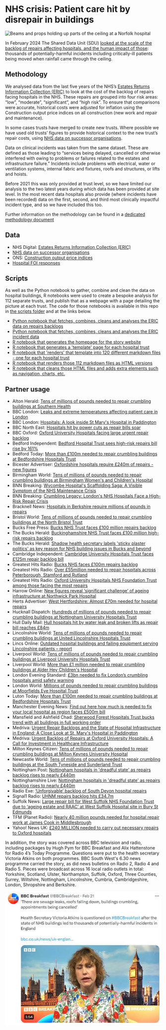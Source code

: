 # NHS crisis: Patient care hit by disrepair in buildings

![Beams and props holding up parts of the ceiling at a Norfolk hospital](https://ichef.bbci.co.uk/news/976/cpsprodpb/2DE4/production/_125684711_16079512-877c-4545-bb73-f8328783cc10.png.webp)

In February 2024 The Shared Data Unit (SDU) [looked at the scale of the backlog of repairs affecting hospitals, and the human impact of those](https://www.bbc.co.uk/news/uk-england-68214879): thousands of potentially-harmful incidents including critically-ill patients being moved when rainfall came through the ceiling.

## Methodology

We analysed data from the last five years of the NHS’s [Estates Returns Information Collection (ERIC)](https://digital.nhs.uk/data-and-information/publications/statistical/estates-returns-information-collection) to look at the cost of the backlog of repairs facing hospitals in the NHS. These repairs are grouped into four risk areas: “low”, “moderate”, “significant”, and “high risk”. To ensure that comparisons were accurate, historical costs were adjusted for inflation using the Construction output price indices on all construction (new work and repair and maintenance).

In some cases trusts have merged to create new trusts. Where possible we have used old trusts’ figures to provide historical context to the new trust’s repair costs, using [NHS data on successor organisations](https://digital.nhs.uk/services/organisation-data-service/export-data-files/csv-downloads/miscellaneous).

Data on clinical incidents was taken from the same dataset. These are defined as those leading to “services being delayed, cancelled or otherwise interfered with owing to problems or failures related to the estates and infrastructure failure.” Incidents include problems with electrical, water or ventilation systems, internal fabric and fixtures, roofs and structures, or lifts and hoists.

Before 2021 this was only provided at trust level, so we have limited our analysis to the two latest years during which data has been provided at site level. In the most recent data hospitals also provide (where incidents have been recorded) data on the first, second, and third most clinically impactful incident type, and so we have included this too.

Further information on the methodology can be found in a [dedicated methodology document](https://docs.google.com/document/d/1wVUgjH1YpWRKX2Tthkbf0i0XoI9p6giUbI-emnzhDsE/edit?usp=sharing)

## Data

* NHS Digital: [Estates Returns Information Collection (ERIC)](https://digital.nhs.uk/data-and-information/publications/statistical/estates-returns-information-collection)
* [NHS data on successor organisations](https://digital.nhs.uk/services/organisation-data-service/export-data-files/csv-downloads/miscellaneous)
* ONS: [Construction output price indices](https://www.ons.gov.uk/businessindustryandtrade/constructionindustry/datasets/interimconstructionoutputpriceindices)
* [Hospital FOI responses](https://docs.google.com/spreadsheets/d/1VWCysIpaq0H3xh8XxbEMo73EmeIJbdzfcaCg-koqJw0/edit?usp=sharing)

## Scripts

As well as the Python notebook to gather, combine and clean the data on hospital buildings, R notebooks were used to create a bespoke analysis for 112 separate trusts, and publish that as a webpage with a page detailing the picture at each trust. The code for those notebooks is available in this repo in [the scripts folder](https://github.com/BBC-Data-Unit/hospitalbuildings/tree/main/scripts) and at the links below.

* [Python notebook that fetches, combines, cleans and analyses the ERIC data on repairs backlogs](https://github.com/BBC-Data-Unit/hospitalbuildings/blob/main/scripts/hospitalBuildingsAnalysisREPAIRS.ipynb)
* [Python notebook that fetches, combines, cleans and analyses the ERIC incident data](https://github.com/BBC-Data-Unit/hospitalbuildings/blob/main/scripts/hospitalBuildingsAnalysisINCIDENTS.ipynb)
* [R notebook that generates the homepage for the story website](https://github.com/BBC-Data-Unit/hospitalbuildings/blob/main/scripts/index.Rmd)
* [R notebook that generates a 'template' page for each hospital trust](https://github.com/BBC-Data-Unit/hospitalbuildings/blob/main/scripts/01templateBYTRUST.Rmd)
* [R notebook that 'renders' that template into 120 different markdown files - one for each hospital trust](https://github.com/BBC-Data-Unit/hospitalbuildings/blob/main/scripts/02render.Rmd)
* [R notebook that renders those 112 markdown files as HTML versions](https://github.com/BBC-Data-Unit/hospitalbuildings/blob/main/scripts/03renderhtml.Rmd)
* [R notebook that cleans those HTML files and adds extra elements such as navigation, charts, etc.](https://github.com/BBC-Data-Unit/hospitalbuildings/blob/main/scripts/04cleaning.Rmd)

## Partner usage

* Alton Herald: [Tens of millions of pounds needed to repair crumbling buildings at Southern Health](https://www.altonherald.com/news/tens-of-millions-of-pounds-needed-to-repair-crumbling-buildings-at-southern-health-667125)
* BBC London: [Leaks and extreme temperatures affecting patient care in London](https://www.bbc.co.uk/news/uk-england-london-68350346)
* BBC London: [Hospitals: A look inside St Mary's Hospital in Paddington](https://www.bbc.co.uk/news/av/uk-england-london-68364140)
* BBC North East: [Hospitals hit by power cuts as repair bills soar](https://www.bbc.co.uk/news/articles/ce7lkwxd894o)
* BBC Oxford: [Oxford University Hospitals facing large urgent repair backlog](https://www.bbc.co.uk/news/uk-england-oxfordshire-68359066)
* Bedford Independent: [Bedford Hospital Trust sees high-risk repairs bill rise by 161%](https://www.bedfordindependent.co.uk/bedford-hospital-trust-sees-high-risk-repairs-bill-rise-by-161/)
* Bedford Today: [More than £100m needed to repair crumbling buildings at Bedfordshire Hospitals Trust](https://www.bedfordtoday.co.uk/health/more-than-ps100m-needed-to-repair-crumbling-buildings-at-bedfordshire-hospitals-trust-4528134)
* Bicester Advertiser: [Oxfordshire hospitals require £240m of repairs - new figures](https://www.bicesteradvertiser.net/news/24132995.oxfordshire-hospitals-require-240m-repairs---new-figures/)
* Birmingham World: [Tens of millions of pounds needed to repair crumbling buildings at Birmingham Women's and Children's Hospital](https://www.birminghamworld.uk/your-birmingham/birmingham/tens-of-millions-of-pounds-needed-to-repair-crumbling-buildings-at-birmingham-womens-and-childrens-hospital-4526309)
* BNN Breaking: [Wycombe Hospital's Scaffolding Saga: A Visible Symptom of the NHS Maintenance Crisis](https://bnnbreaking.com/breaking-news/health/wycombe-hospitals-scaffolding-saga-a-visible-symptom-of-the-nhs-maintenance-crisis)
* BNN Breaking: [Crumbling Legacy: London's NHS Hospitals Face a High-Risk Repair Crisis](https://bnnbreaking.com/politics/crumbling-legacy-londons-nhs-hospitals-face-a-high-risk-repair-crisis)
* Bracknell News: [Hospitals in Berkshire require millions of pounds in repairs](https://www.bracknellnews.co.uk/news/24142134.hospitals-berkshire-require-millions-pounds-repairs/)
* Bristol World: [Tens of millions of pounds needed to repair crumbling buildings at the North Bristol Trust](https://www.bristolworld.com/your-bristol/south-gloucestershire/tens-of-millions-of-pounds-needed-to-repair-crumbling-buildings-at-the-north-bristol-trust-4526277)
* Bucks Free Press: [Bucks NHS Trust faces £100 million repairs backlog](https://www.bucksfreepress.co.uk/awards/bhsc-awards-2021/news/24131107.bucks-nhs-trust-faces-100-million-repairs-backlog/)
* The Bucks Herald: [Buckinghamshire NHS Trust faces £100 million high-risk repairs backlog](https://www.bucksherald.co.uk/health/buckinghamshire-nhs-trust-faces-ps100-million-high-risk-repairs-backlog-4526934)
* The Bucks Herald: [Shadow health secretary labels 'sticky plaster politics' as key reason for NHS building issues in Bucks and beyond](https://www.bucksherald.co.uk/news/politics/shadow-health-secretary-labels-sticky-plaster-politics-as-key-reason-for-nhs-building-issues-in-bucks-and-beyond-4529524)
* Cambridge Independent: [Cambridge University Hospitals Trust faces £125m repair backlog bill](https://www.cambridgeindependent.co.uk/news/cambridge-university-hospitals-trust-faces-125m-repair-back-9354159/)
* Greatest Hits Radio: [Bucks NHS faces £100m repairs backlog](https://planetradio.co.uk/greatest-hits/beds-bucks-herts/news/bucks-nhs-faces-pound100m-repairs-backlog/)
* Greatest Hits Radio: [Over £55million needed to repair hospitals across Peterborough, Stamford and Rutland](https://planetradio.co.uk/greatest-hits/cambridgeshire/news/millions-needed-to-repair-peterborough-hospitals/)
* Greatest Hits Radio: [Oxford University Hospitals NHS Foundation Trust among those facing the most repairs](https://planetradio.co.uk/greatest-hits/oxfordshire/news/oxford-university-hospitals-nhs-foundation-trust-among-those-facing-the-most-repairs/)
* Harrow Online: [New figures reveal ‘significant challenge’ of ageing infrastructure at Northwick Park Hospital](https://harrowonline.org/2024/02/22/new-figures-reveal-significant-challenge-of-ageing-infrastructure-at-northwick-park-hospital/)
* Herts Advertiser: [West Hertfordshire: Almost £70m needed for hospital repairs](https://www.hertsad.co.uk/news/24139462.west-hertfordshire-almost-70m-needed-hospital-repairs/)
* Hucknall Dispatch: [Hundreds of millions of pounds needed to repair crumbling buildings at Nottingham University Hospitals Trust](https://www.hucknalldispatch.co.uk/news/people/hundreds-of-millions-of-pounds-needed-to-repair-crumbling-buildings-at-nottingham-university-hospitals-trust-4529252)
* Hull Daily Mail: [Hull hospitals hit by water leak and broken lifts as repair bill reaches £84m](https://www.hulldailymail.co.uk/news/hull-east-yorkshire-news/hull-hospitals-face-water-leaks-9117770)
* Lincolnshire World: [Tens of millions of pounds needed to repair crumbling buildings at United Lincolnshire Hospitals Trust](https://www.lincolnshireworld.com/lincolnshire/grantham/tens-of-millions-of-pounds-needed-to-repair-crumbling-buildings-at-united-lincolnshire-hospitals-trust-4526244)
* Lincs Online: [Outdated hospital buildings and failing equipment serving Lincolnshire patients – report](https://www.lincsonline.co.uk/spalding/news/the-outdated-hospital-buildings-and-failing-equipment-servin-9353722/)
* Liverpool World: [Tens of millions of pounds needed to repair crumbling buildings at Liverpool University Hospitals Trust](https://www.liverpoolworld.uk/your-merseyside/liverpool/tens-of-millions-of-pounds-needed-to-repair-crumbling-buildings-at-liverpool-university-hospitals-trust-4526268)
* Liverpool World: [More than £1 million needed to repair crumbling buildings at Alder Hey Children's Hospital](https://www.liverpoolworld.uk/your-merseyside/liverpool/more-than-ps1-million-needed-to-repair-crumbling-buildings-at-alder-hey-childrens-hospital-4526305)
* London Evening Standard: [£3bn needed to fix London’s crumbling hospitals amid safety warning](https://www.standard.co.uk/news/health/london-hospitals-repair-patient-safety-b1138171.html)
* London World: [Millions of pounds needed to repair crumbling buildings at Moorfields Eye Hospital Trust](https://www.londonworld.com/your-london/islington/millions-of-pounds-needed-to-repair-crumbling-buildings-at-moorfields-eye-hospital-trust-4526275)
* Luton Today: [More than £100m needed to repair crumbling buildings at Bedfordshire Hospitals Trust](https://www.lutontoday.co.uk/health/more-than-ps100m-needed-to-repair-crumbling-buildings-at-bedfordshire-hospitals-trust-4528134)
* Manchester Evening News: [Find out here how much is needed to fix your local hospital as region faces £500m bill](https://www.manchestereveningnews.co.uk/news/greater-manchester-news/find-out-here-how-much-28686505)
* Mansfield and Ashfield Chad: [Sherwood Forest Hospitals Trust bucks trend with all buildings in full working order](https://www.chad.co.uk/health/sherwood-forest-hospitals-trust-bucks-trend-with-all-buildings-in-full-working-order-4529040)
* Medriva: [Urgent Repair Backlogs and the State of Hospital Infrastructure in England: A Close Look at St. Mary's Hospital in Paddington](https://medriva.com/breaking-news/urgent-repair-backlogs-and-the-state-of-hospital-infrastructure-in-england-a-close-look-at-st-marys-hospital-in-paddington/)
* Medriva: [Urgent Backlog of Repairs at Oxford University Hospitals: A Call for Investment in Healthcare Infrastructure](https://medriva.com/health/healthcare/urgent-backlog-of-repairs-at-oxford-university-hospitals-a-call-for-investment-in-healthcare-infrastructure/)
* Milton Keynes Citizen: [Tens of millions of pounds needed to repair crumbling buildings at Milton Keynes University Hospital](https://www.miltonkeynes.co.uk/news/people/tens-of-millions-of-pounds-needed-to-repair-crumbling-buildings-at-milton-keynes-university-hospital-4529101)
* Newcastle World: [Tens of millions of pounds needed to repair crumbling buildings at the South Tyneside and Sunderland Trust](https://www.newcastleworld.com/your-newcastle/south-tyneside/tens-of-millions-of-pounds-needed-to-repair-crumbling-buildings-at-the-south-tyneside-and-sunderland-trust-4526267)
* Nottingham Post: [Nottingham hospitals in 'dreadful state' as repairs backlog rises to nearly £440m](https://www.nottinghampost.com/news/nottingham-news/nottingham-hospitals-dreadful-state-repairs-9114146)
* Nottinghamshire Live: [Nottingham hospitals in 'dreadful state' as repairs backlog rises to nearly £440m](https://www.nottinghampost.com/news/nottingham-news/nottingham-hospitals-dreadful-state-repairs-9114146)
* Radio Exe: [‘Unforgivable’ backlog of South Devon hospital repairs](https://www.radioexe.co.uk/news-and-features/local-news/unforgivable-backlog-of-south-devon-hospital-repairs/)
* Signal1 Radio: [UHNM repairs backlog hits £34.7m](https://planetradio.co.uk/signal1/local/news/uhnm-repairs-backlog-hits-pound347m/)
* Suffolk News: [Large repair bill for West Suffolk NHS Foundation Trust due to ‘ageing estate and RAAC’ at West Suffolk Hospital site in Bury St Edmunds](https://www.suffolknews.co.uk/bury-st-edmunds/news/amp/safety-is-our-priority-hospital-s-trust-has-one-of-bigges-9353322/)
* TFM (Planet Radio): [Nearly 40 million pounds needed for hospital repair work at James Cook in Middlesbrough](https://planetradio.co.uk/tfm/local/news/nearly-40-million-pounds-needed-james-cook-hospital-middlesbrough-repair-work/)
* Yahoo! News UK: [£240 MILLION needed to carry out necessary repairs to Oxford hospitals](https://uk.news.yahoo.com/240-million-needed-carry-necessary-123000215.html)

In addition, the story was covered across BBC television and radio, including packages by Hugh Pym for BBC Breakfast and Alix Hattenstone for Radio 4’s Today Programme. Questions were put to the health secretary Victoria Atkins on both programmes. BBC South West's 6.30 news programme carried the story, as did news bulletins on Radio 2, Radio 4 and Radio 5. Pieces were broadcast across 16 local radio outlets in total: Yorkshire, Scotland, Ulster, Northampton, Suffolk, Oxford, Three Counties, Surrey, Wiltshire, Nottingham, Lincolnshire, Cumbria, Cambridgeshire, London, Shropshire and Berkshire.

![Victoria Atkins](https://raw.githubusercontent.com/BBC-Data-Unit/hospitalbuildings/main/victoriaatkins.jpeg)

